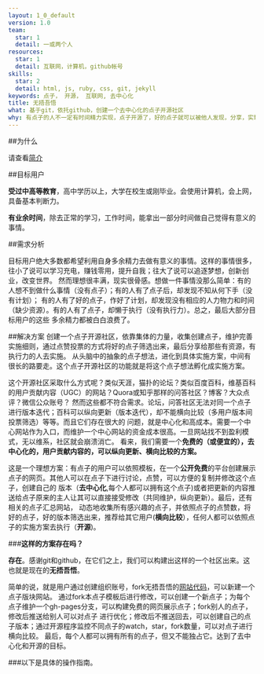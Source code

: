 ```yaml
---
layout: 1_0_default 
version: 1.0
team: 
  star: 1
  detail: 一或两个人
resources:
  star: 1
  detail: 互联网，计算机，github帐号
skills:
  star: 2
  detail: html, js, ruby, css, git, jekyll
keywords: 点子， 开源， 互联网, 去中心化 
title: 无捂吾悟
what: 基于git，依托github，创建一个去中心化的点子开源社区
why: 有点子的人不一定有时间精力实现，点子开源了，好的点子就可以被他人发现，分享，实现，为世界创造价值 
---
```


##为什么

请查看[简介](http://www.unhidea.com/zh/about)

##目标用户

**受过中高等教育**，高中学历以上，大学在校生或刚毕业。会使用计算机，会上网，具备基本判断力。

**有业余时间**，除去正常的学习，工作时间，能拿出一部分时间做自己觉得有意义的事情。

##需求分析

目标用户绝大多数都希望利用自身多余精力去做有意义的事情。这样的事情很多，往小了说可以学习充电，赚钱零用，提升自我；往大了说可以追逐梦想，创新创业，改变世界。
然而理想很丰满，现实很骨感。想做一件事情没那么简单：有的人想不到做什么事情（没有点子）；有的人有了点子后，却发现不知从何下手（没有计划）；
有的人有了好的点子，作好了计划，却发现没有相应的人力物力和时间（缺少资源）。有的人有了点子，却懒于执行（没有执行力）。总之，最后大部分目标用户的这些
多余精力都被白白浪费了。

##解决方案
创建一个点子开源社区，依靠集体的力量，收集创建点子，维护完善实施细则，通过点赞投票的方式将好的点子筛选出来，最后分享给那些有资源，有执行力的人去实施。
从头脑中的抽象的点子想法，进化到具体实施方案，中间有很长的路要走。这个点子开源社区的功能就是将这个点子想法孵化成实施方案。

这个开源社区采取什么方式呢？类似天涯，猫扑的论坛？类似百度百科，维基百科的用户贡献内容（UGC）的网站？Quora或知乎那样的问答社区？博客？大众点评？微信公众账号？
然而这些都不符合需求。论坛，问答社区无法对同一个点子进行版本迭代；百科可以纵向更新（版本迭代），却不能横向比较（多用户版本间投票筛选）等等。而且它们存在很大的
问题，就是中心化和高成本。需要一个中心网站作为入口，而维护一个中心网站的资金成本很高。一旦网站找不到盈利模式，无以维系，社区就会崩溃消亡。
看来，我们需要一个**免费的（或便宜的），去中心化的，用户贡献内容的，可以纵向更新、横向比较的方案。**

这是一个理想方案：有点子的用户可以依照模板，在一个**公开免费**的平台创建展示点子的网页。其他人可以在点子下进行讨论，点赞，可以方便的复制并修改这个点子，创建自己的
版本（**去中心化**,每个人都可以拥有这个点子)或者把更新的内容推送给点子原来的主人让其可以直接接受修改（共同维护，纵向更新）。最后，还有相关的点子汇总网站，
动态地收集所有感兴趣的点子，并依照点子的点赞数，将好的点子，好的版本筛选出来，推荐给其它用户(**横向比较**），任何人都可以依照点子的实施方案去执行（**开源**)。

###**这样的方案存在吗？**

**存在**。感谢git和github，在它们之上，我们可以构建出这样的一个社区出来。这也就是现在的**无捂吾悟**。

简单的说，就是用户通过创建组织账号，fork无捂吾悟的[网站代码](http://www.github.com/unhidea/source.unhidea.github.io)，可以新建一个点子版块网站。
通过fork本点子模板后进行修改，可以创建一个新点子；为每个点子维护一个gh-pages分支，可以构建免费的网页展示点子；fork别人的点子，修改后推送给别人可以对点子
进行优化；修改后不推送回去，可以创建自己的点子版本；通过开源程序监控不同点子的watch，star，fork数量，可以对点子进行横向比较。
最后，每个人都可以拥有所有的点子，但又不能独占它。达到了去中心化和开源的目标。

###以下是具体的操作指南。





